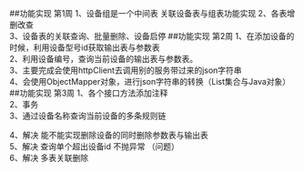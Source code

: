 ##功能实现  第1周
1、设备组是一个中间表 关联设备表与组表功能实现
2、各表增删改查     
3、设备表的关联查询、批量删除、设备启停
##功能实现   第2周
1、在添加设备的时候，利用设备型号id获取输出表与参数表       
2、利用设备编号，查询当前设备的输出表与参数表。    
3、主要完成会使用httpClient去调用别的服务带过来的json字符串  
4、会使用ObjectMapper对象，进行json字符串的转换（List集合与Java对象）  
##功能实现   第3周
1、各个接口方法添加注释  
2、事务  
3、通过设备名称查询当前设备的多条规则链  
   
4、解决 能不能实现删除设备的同时删除参数表与输出表  
5、解决 查询单个超出设备id   不抛异常  （问题）  
6、解决  多表关联删除



